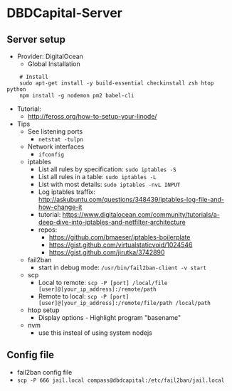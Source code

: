 # DBDCapital-Server

## Server setup
- Provider: DigitalOcean
  - Global Installation
```shell
    # Install
    sudo apt-get install -y build-essential checkinstall zsh htop python
    npm install -g nodemon pm2 babel-cli
```

- Tutorial:
  - http://feross.org/how-to-setup-your-linode/
- Tips
  - See listening ports
    - `netstat -tulpn`
  - Network interfaces
    - `ifconfig`
  - iptables
    - List all rules by specification: `sudo iptables -S`
    - List all rules in a table: `sudo iptables -L`
    - List with most details: `sudo iptables -nvL INPUT`
    - Log iptables traffix: http://askubuntu.com/questions/348439/iptables-log-file-and-how-change-it
    - tutorial: https://www.digitalocean.com/community/tutorials/a-deep-dive-into-iptables-and-netfilter-architecture
    - repos:
      - https://github.com/bmaeser/iptables-boilerplate
      - https://gist.github.com/virtualstaticvoid/1024546
      - https://gist.github.com/jirutka/3742890
  - fail2ban
    - start in debug mode: `/usr/bin/fail2ban-client -v start`
  - scp
    - Local to remote: `scp -P [port] /local/file [user]@[your_ip_address]:/remote/path`
    - Remote to local: `scp -P [port] [user]@[your_ip_address]:/remote/file/path /local/path`
  - htop setup
    - Display options - Highlight program "basename"
  - nvm
    - use this insteal of using system nodejs

## Config file
 - fail2ban config file
  - `scp -P 666 jail.local compass@dbdcapital:/etc/fail2ban/jail.local`
